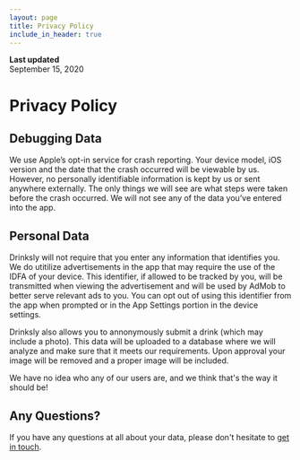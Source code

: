 ```yaml
---
layout: page
title: Privacy Policy
include_in_header: true
---
```


**Last updated**  
September 15, 2020

# Privacy Policy
## Debugging Data
We use Apple’s opt-in service for crash reporting. Your device model, iOS version and the date that the crash occurred will be viewable by us. However, no personally identifiable information is kept by us or sent anywhere externally. The only things we will see are what steps were taken before the crash occurred. We will not see any of the data you’ve entered into the app.

## Personal Data
Drinksly will not require that you enter any information that identifies you. We do utitilize advertisements in the app that may require the use of the IDFA of your device. This identifier, if allowed to be tracked by you, will be transmitted when viewing the advertisement and will be used by AdMob to better serve relevant ads to you. You can opt out of using this identifier from the app when prompted or in the App Settings portion in the device settings.

Drinksly also allows you to annonymously submit a drink (which may include a photo). This data will be uploaded to a database where we will analyze and make sure that it meets our requirements. Upon approval your image will be removed and a proper image will be included.

We have no idea who any of our users are, and we think that's the way it should be!

## Any Questions?
If you have any questions at all about your data, please don't hesitate to [get in touch](mailto:contact@drinkslyapp.com). 

